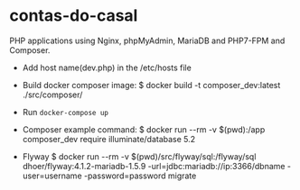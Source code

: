 # contas-do-casal
PHP applications using Nginx, phpMyAdmin, MariaDB and PHP7-FPM and Composer.

* Add host name(dev.php) in the /etc/hosts file

* Build docker composer image:
    $ docker build -t composer_dev:latest ./src/composer/

* Run `docker-compose up`

* Composer example command:
    $ docker run --rm -v $(pwd):/app composer_dev require illuminate/database 5.2

* Flyway
    $ docker run --rm -v $(pwd)/src/flyway/sql:/flyway/sql dhoer/flyway:4.1.2-mariadb-1.5.9 -url=jdbc:mariadb://ip:3366/dbname -user=username -password=password migrate


